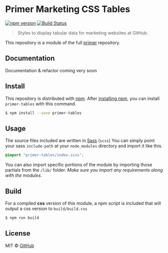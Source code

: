 # Primer Marketing CSS Tables

[![npm version](https://img.shields.io/npm/v/primer-tables.svg)](https://www.npmjs.org/package/primer-tables)
[![Build Status](https://travis-ci.org/primer/primer.svg?branch=master)](https://travis-ci.org/primer/primer)

> Styles to display tabular data for marketing websites at GitHub.

This repository is a module of the full [primer][primer] repository.

## Documentation

<!-- %docs
title: Tables
status: In review
-->

Documentation & refactor coming very soon

<!-- %enddocs -->

## Install

This repository is distributed with [npm][npm]. After [installing npm][install-npm], you can install `primer-tables` with this command.

```sh
$ npm install --save primer-tables
```

## Usage

The source files included are written in [Sass][sass] (`scss`) You can simply point your sass `include-path` at your `node_modules` directory and import it like this.

```scss
@import "primer-tables/index.scss";
```

You can also import specific portions of the module by importing those partials from the `/lib/` folder. _Make sure you import any requirements along with the modules._

## Build

For a compiled **css** version of this module, a npm script is included that will output a css version to `build/build.css`

```sh
$ npm run build
```

## License

MIT &copy; [GitHub](https://github.com/)

[primer]: https://github.com/primer/primer
[primer-support]: https://github.com/primer/primer-support
[support]: https://github.com/primer/primer-support
[docs]: http://primer.github.io/
[npm]: https://www.npmjs.com/
[install-npm]: https://docs.npmjs.com/getting-started/installing-node
[sass]: http://sass-lang.com/
